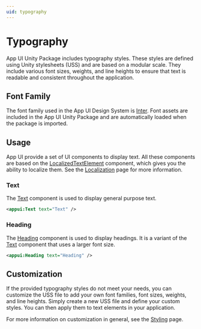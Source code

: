 ```yaml
---
uid: typography
---
```


# Typography

App UI Unity Package includes typography styles.
These styles are defined using Unity stylesheets (USS) and are based on a modular scale.
They include various font sizes, weights, and line heights to ensure that text is readable and consistent throughout the application.

## Font Family

The font family used in the App UI Design System is [Inter](https://rsms.me/inter/).
Font assets are included in the App UI Unity Package and are automatically loaded when the package is imported.

## Usage

App UI provide a set of UI components to display text. 
All these components are based on the [LocalizedTextElement](xref:Unity.AppUI.UI.LocalizedTextElement) component,
which gives you the ability to localize them. See the [Localization](xref:localization) page for more information.

### Text

The [Text](xref:Unity.AppUI.UI.Text) component is used to display general purpose text.

```xml
<appui:Text text="Text" />
```

### Heading

The [Heading](xref:Unity.AppUI.UI.Heading) component is used to display headings. 
It is a variant of the [Text](#text) component that uses a larger font size.

```xml
<appui:Heading text="Heading" />
```

## Customization

If the provided typography styles do not meet your needs, you can customize the USS file to add your own font families,
font sizes, weights, and line heights. Simply create a new USS file and define your custom styles.
You can then apply them to text elements in your application.

For more information on customization in general, see the [Styling](xref:styling) page.

